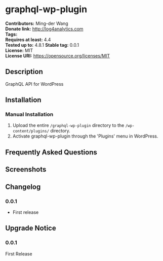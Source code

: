 # graphql-wp-plugin #
**Contributors:**      Ming-der Wang  
**Donate link:**       http://log4analytics.com  
**Tags:**  
**Requires at least:** 4.4  
**Tested up to:**      4.8.1 
**Stable tag:**        0.0.1  
**License:**           MIT  
**License URI:**       https://opensource.org/licenses/MIT

## Description ##

GraphQL API for WordPress

## Installation ##

### Manual Installation ###

1. Upload the entire `/graphql-wp-plugin` directory to the `/wp-content/plugins/` directory.
2. Activate graphql-wp-plugin through the 'Plugins' menu in WordPress.

## Frequently Asked Questions ##


## Screenshots ##


## Changelog ##

### 0.0.1 ###
* First release

## Upgrade Notice ##

### 0.0.1 ###
First Release
